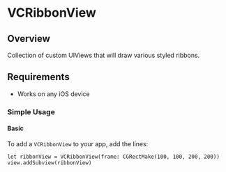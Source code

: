 # VCRibbonView

## Overview

Collection of custom UIViews that will draw various styled ribbons.

## Requirements
* Works on any iOS device

### Simple Usage

#### Basic
To add a `VCRibbonView` to your app, add the lines:

```
let ribbonView = VCRibbonView(frame: CGRectMake(100, 100, 200, 200))
view.addSubview(ribbonView)
```

